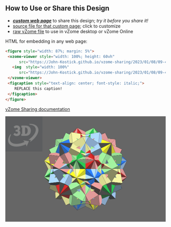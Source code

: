 
## How to Use or Share this Design

 - [***custom web page***][post] to share this design; *try it before you share it!*
 - [source file for that custom page][source]; click to customize
 - [raw vZome file][raw] to use in vZome desktop or vZome Online
 
 HTML for embedding in any web page:
 ```html
<figure style="width: 87%; margin: 5%">
  <vzome-viewer style="width: 100%; height: 60vh"
       src="https://John-Kostick.github.io/vzome-sharing/2023/01/08/09-40-46-Arrangement-of-17--cubes/Arrangement-of-17--cubes.vZome" >
    <img  style="width: 100%"
       src="https://John-Kostick.github.io/vzome-sharing/2023/01/08/09-40-46-Arrangement-of-17--cubes/Arrangement-of-17--cubes.png" >
  </vzome-viewer>
  <figcaption style="text-align: center; font-style: italic;">
     REPLACE this caption!
  </figcaption>
</figure>
 ```

[vZome Sharing documentation](https://vzome.github.io/vzome/sharing.html#how-it-works)

![Image](<Arrangement-of-17--cubes.png>)


[post]: <https://John-Kostick.github.io/vzome-sharing/2023/01/08/Arrangement-of-17--cubes-09-40-46.html>
[source]: <https://github.com/John-Kostick/vzome-sharing/edit/main/_posts/2023-01-08-Arrangement-of-17--cubes-09-40-46.md>
[raw]: <https://raw.githubusercontent.com/John-Kostick/vzome-sharing/main/2023/01/08/09-40-46-Arrangement-of-17--cubes/Arrangement-of-17--cubes.vZome>